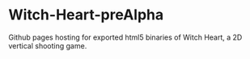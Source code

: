 # Witch-Heart-preAlpha
Github pages hosting for exported html5 binaries of Witch Heart, a 2D vertical shooting game.
